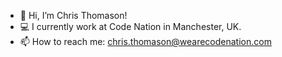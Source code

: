 - 👋 Hi, I’m Chris Thomason!
- 💻 I currently work at Code Nation in Manchester, UK. 
- 📫 How to reach me: chris.thomason@wearecodenation.com
